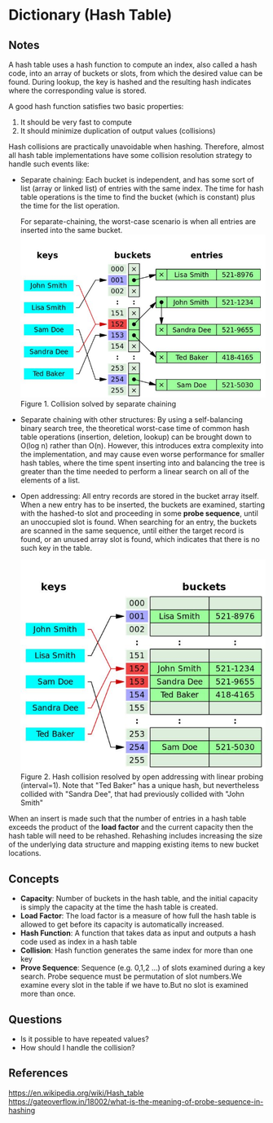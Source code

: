 # Dictionary (Hash Table)

## Notes

A hash table uses a hash function to compute an index, also called a hash code, into an array of buckets or slots, from which the desired value can be found. During lookup, the key is hashed and the resulting hash indicates where the corresponding value is stored.

A good hash function satisfies two basic properties:

1. It should be very fast to compute
1. It should minimize duplication of output values (collisions)

Hash collisions are practically unavoidable when hashing. Therefore, almost all hash table implementations have some collision resolution strategy to handle such events like:

- Separate chaining: Each bucket is independent, and has some sort of list (array or linked list) of entries with the same index. The time for hash table operations is the time to find the bucket (which is constant) plus the time for the list operation.

  For separate-chaining, the worst-case scenario is when all entries are inserted into the same bucket.
  ![separate_chaining](/Imgs/DataStructures/Dict/separe_chaining.jpg)
  Figure 1. Collision solved by separate chaining

- Separate chaining with other structures: By using a self-balancing binary search tree, the theoretical worst-case time of common hash table operations (insertion, deletion, lookup) can be brought down to O(log n) rather than O(n). However, this introduces extra complexity into the implementation, and may cause even worse performance for smaller hash tables, where the time spent inserting into and balancing the tree is greater than the time needed to perform a linear search on all of the elements of a list.

- Open addressing: All entry records are stored in the bucket array itself. When a new entry has to be inserted, the buckets are examined, starting with the hashed-to slot and proceeding in some **probe sequence**, until an unoccupied slot is found. When searching for an entry, the buckets are scanned in the same sequence, until either the target record is found, or an unused array slot is found, which indicates that there is no such key in the table.

  ![open_addressing](/Imgs/DataStructures/Dict/open_addressing.jpg)
  Figure 2. Hash collision resolved by open addressing with linear probing (interval=1). Note that "Ted Baker" has a unique hash, but nevertheless collided with "Sandra Dee", that had previously collided with "John Smith"

When an insert is made such that the number of entries in a hash table exceeds the product of the **load factor** and the current capacity then the hash table will need to be rehashed. Rehashing includes increasing the size of the underlying data structure and mapping existing items to new bucket locations.

## Concepts

- **Capacity**: Number of buckets in the hash table, and the initial capacity is simply the capacity at the time the hash table is created.
- **Load Factor**: The load factor is a measure of how full the hash table is allowed to get before its capacity is automatically increased.
- **Hash Function**: A function that takes data as input and outputs a hash code used as index in a hash table
- **Collision**: Hash function generates the same index for more than one key
- **Prove Sequence**: Sequence (e.g. 0,1,2 ...) of slots examined during a key search. Probe sequence must be permutation of slot numbers.We examine every slot in the table if we have to.But no slot is examined more than once.

## Questions

- Is it possible to have repeated values?
- How should I handle the collision?

## References

https://en.wikipedia.org/wiki/Hash_table
https://gateoverflow.in/18002/what-is-the-meaning-of-probe-sequence-in-hashing
